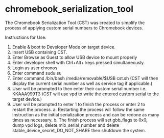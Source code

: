 # chromebook_serialization_tool
The Chromebook Serialization Tool (CST) was created to simplify the process of applying custom serial numbers to Chromebook devices. 

Instructions for Use:
1.	Enable & boot to Developer Mode on target device.
2.	Insert USB containing CST.
3.	Enter Browse as Guest to allow USB device to mount properly
4.	Enter developer shell with Ctrl+Alt+        keys pressed simultaneously. 
5.	Login as user chronos
6.	Enter command sudu su
7.	Enter command /bin/bash /media/removable/$USB cst.sh
(CST will then display the current serial number as well as service tag if applicable.)
8.	User will be prompted to then enter their custom serial number i.e. KKAAA999T3
(CST will use vpd to write the entered custom serial to the target device.)
9.	User will be prompted to enter 1 to finish the process or enter 2 to restart the process.
  a.	Restarting the process will follow the same instruction as the initial serialization process and can be redone as many times as necessary.
  b.	The finish process will set gbb_flags to 0x0, dump vpd logs, delete mlb_serial_number and delete stable_device_secret_DO_NOT_SHARE then shutdown the system. 
